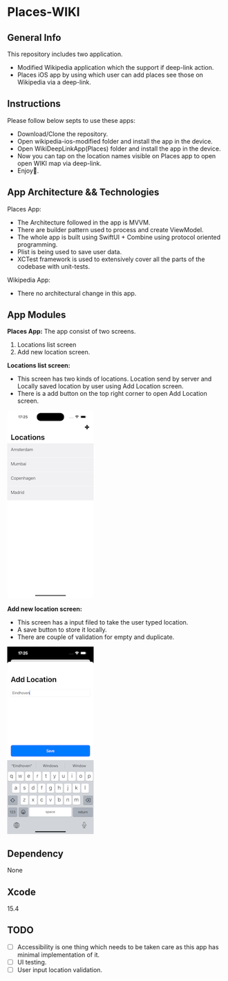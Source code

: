 # Places-WIKI

## General Info
This repository includes two application.
* Modified Wikipedia application which the support if deep-link action.
* Places iOS app by using which user can add places see those on Wikipedia via a deep-link.


## Instructions
Please follow below septs to use these apps:
* Download/Clone the repository.
* Open wikipedia-ios-modified folder and install the app in the device.
* Open WikiDeepLinkApp(Places) folder and install the app in the device.
* Now you can tap on the location names visible on Places app to open open WIKI map via deep-link. 
* Enjoy🙂.

## App Architecture && Technologies

Places App:
* The Architecture followed in the app is MVVM.
* There are builder pattern used to process and create ViewModel.
* The whole app is built using SwiftUI + Combine using protocol oriented programming.
* Plist is being used to save user data.
* XCTest framework is used to extensively cover all the parts of the codebase with unit-tests.

Wikipedia App:
* There no architectural change in this app.

## App Modules
**Places App:**
The app consist of two screens.
 1. Locations list screen
 2. Add new location screen.
 
**Locations list screen:**
* This screen has two kinds of locations. Location send by server and Locally saved location by user using Add Location screen.
* There is a add button on the top right corner to open Add Location screen. 

![ScreenShot](https://github.com/DeepiOS/Places-WIKI/blob/master/Location-List%20Screen.png)

**Add new location screen:**
* This screen has a input filed to take the user typed location.
* A save button to store it locally.
* There are couple of validation for empty and duplicate.

![ScreenShot](https://github.com/DeepiOS/Places-WIKI/blob/master/Add-Location%20Screen.png)

## Dependency
None

## Xcode
15.4

## TODO
- [ ] Accessibility is one thing which needs to be taken care as this app has minimal implementation of it.
- [ ] UI testing.
- [ ] User input location validation.
